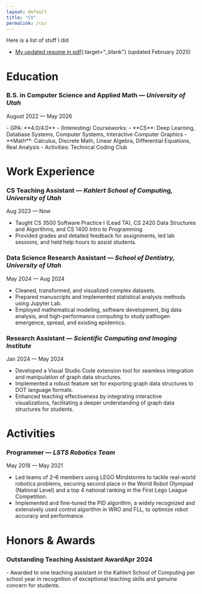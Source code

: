 ```yaml
---
layout: default
title: "CV"
permalink: /cv/
---
```

Here is a list of stuff I did
- [My updated resume in pdf](../assets/resume_hung_phan_0125.pdf){:target="_blank"} (updated February 2025)

# Education

<h3 class="cv-content"> <strong>B.S. in Computer Science and Applied Math</strong> &mdash; <i>University of Utah</i> </h3>
<p class="cv-content" id="cv-dates">August 2022 &mdash; May 2026</p>
- GPA: **4.0/4.0**
- (Interesting) Courseworks:
    - **CS**: Deep Learning, Database Systems, Computer Systems, Interactive Computer Graphics
    - **Math**: Calculus, Discrete Math, Linear Algebra, Differential Equations, Real Analysis
- Activities: Technical Coding Club

# Work Experience

<h3 class="cv-content"> <strong>CS Teaching Assistant</strong> &mdash; <i>Kahlert School of Computing, University of Utah</i> </h3>
<p class="cv-content" id="cv-dates">Aug 2023 &mdash; Now</p>

- Taught CS 3500 Software Practice I (Lead TA), CS 2420 Data Structures and Algorithms, and CS 1400 Intro to Programming
- Provided grades and detailed feedback for assignments, led lab sessions, and held help hours to assist students.


<h3 class="cv-content"> <strong>Data Science Research Assistant</strong> &mdash; <i>School of Dentistry, University of Utah</i> </h3>
<p class="cv-content" id="cv-dates">May 2024 &mdash; Aug 2024</p>

- Cleaned, transformed, and visualized complex datasets.
- Prepared manuscripts and implemented statistical analysis methods using Jupyter Lab.
- Employed mathematical modeling, software development, big data analysis, and high-performance computing to study pathogen emergence, spread, and existing epidemics.

<h3 class="cv-content"> <strong>Research Assistant</strong> &mdash; <i>Scientific Computing and Imaging Institute</i> </h3>
<p class="cv-content" id="cv-dates">Jan 2024 &mdash; May 2024</p>

- Developed a Visual Studio Code extension tool for seamless integration and manipulation of graph data structures.
- Implemented a robust feature set for exporting graph data structures to DOT language formats.
- Enhanced teaching effectiveness by integrating interactive visualizations, facilitating a deeper understanding of graph data structures for students.

# Activities

<h3 class="cv-content"> <strong>Programmer</strong> &mdash; <i>LSTS Robotics Team</i> </h3>
<p class="cv-content" id="cv-dates">May 2018 &mdash; May 2021</p>

- Led teams of 2–6 members using LEGO Mindstorms to tackle real-world robotics problems, securing second place in the World Robot Olympiad (National Level) and a top 4 national ranking in the First Lego League Competition.
- Implemented and fine-tuned the PID algorithm, a widely recognized and extensively used control algorithm in WRO and FLL, to optimize robot accuracy and performance.

# Honors & Awards

<h3 class="cv-content"> <strong>Outstanding Teaching Assistant Award</strong><span class="project-date">Apr 2024</span> </h3>
- Awarded to one teaching assistant in the Kahlert School of Computing per school year in recognition of exceptional teaching skills and genuine concern for students.

<!-- <h3 class="cv-content"> <strong>Top 4 Final - FIRST Lego League Competition 2019 National</strong><span class="project-date">Jan 2019</span> </h3>
- Top 4 national overall at First Lego League competition, 2018-2019 season

<h3 class="cv-content"> <strong>Bronze Medalist - World Robot Olympiad 2018 National</strong><span class="project-date">Aug 2018</span> </h3>
- Bronze Medal at WRO 2018 National Final Round

<h3 class="cv-content"> <strong>Top 4 Final - FIRST Lego League Competition 2018 National</strong><span class="project-date">Jan 2018</span> </h3>
- Top 4 national overall at First Lego League competition, 2017-2018 season

<h3 class="cv-content"> <strong>Silver Medalist - World Robot Olympiad 2017 National</strong><span class="project-date">Aug 2018</span> </h3>
- Silver Medal at WRO 2017 National Final Round

<h3 class="cv-content"> <strong>Silver Medalist - Olympic 30/4 Competition Ho Chi Minh city</strong><span class="project-date">Aug 2018</span> </h3>
- Silver Medal at Olympic 30/4 Competition, Robot B (Sumo robot) Category -->


